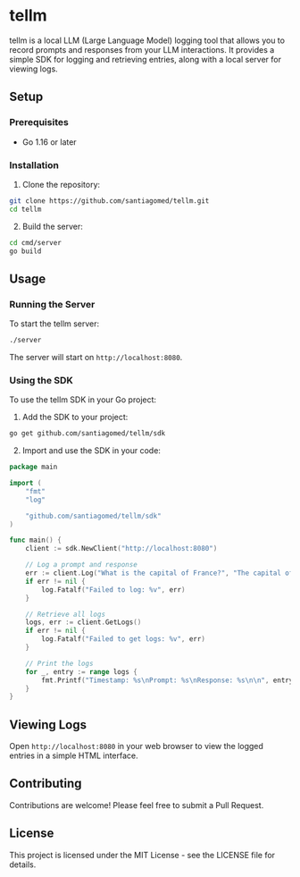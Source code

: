 # tellm

tellm is a local LLM (Large Language Model) logging tool that allows you to record prompts and responses from your LLM interactions. It provides a simple SDK for logging and retrieving entries, along with a local server for viewing logs.

## Setup

### Prerequisites

- Go 1.16 or later

### Installation

1. Clone the repository:

```bash
git clone https://github.com/santiagomed/tellm.git
cd tellm
```

2. Build the server:

```bash
cd cmd/server
go build
```

## Usage

### Running the Server

To start the tellm server:

```bash
./server
```

The server will start on `http://localhost:8080`.

### Using the SDK

To use the tellm SDK in your Go project:

1. Add the SDK to your project:

```bash
go get github.com/santiagomed/tellm/sdk
```

2. Import and use the SDK in your code:

```go
package main

import (
	"fmt"
	"log"

	"github.com/santiagomed/tellm/sdk"
)

func main() {
	client := sdk.NewClient("http://localhost:8080")

	// Log a prompt and response
	err := client.Log("What is the capital of France?", "The capital of France is Paris.")
	if err != nil {
		log.Fatalf("Failed to log: %v", err)
	}

	// Retrieve all logs
	logs, err := client.GetLogs()
	if err != nil {
		log.Fatalf("Failed to get logs: %v", err)
	}

	// Print the logs
	for _, entry := range logs {
		fmt.Printf("Timestamp: %s\nPrompt: %s\nResponse: %s\n\n", entry.Timestamp, entry.Prompt, entry.Response)
	}
}
```

## Viewing Logs

Open `http://localhost:8080` in your web browser to view the logged entries in a simple HTML interface.

## Contributing

Contributions are welcome! Please feel free to submit a Pull Request.

## License

This project is licensed under the MIT License - see the LICENSE file for details.